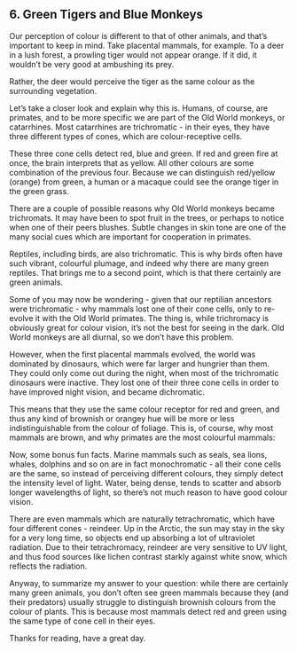 
## 6. Green Tigers and Blue Monkeys

Our perception of colour is different to that of other animals, and that’s important to keep in mind. Take placental mammals, for example. To a deer in a lush forest, a prowling tiger would not appear orange. If it did, it wouldn’t be very good at ambushing its prey.

Rather, the deer would perceive the tiger as the same colour as the surrounding vegetation.

Let’s take a closer look and explain why this is. Humans, of course, are primates, and to be more specific we are part of the Old World monkeys, or catarrhines. Most catarrhines are trichromatic \- in their eyes, they have three different types of cones, which are colour-receptive cells.

These three cone cells detect red, blue and green. If red and green fire at once, the brain interprets that as yellow. All other colours are some combination of the previous four. Because we can distinguish red/yellow (orange) from green, a human or a macaque could see the orange tiger in the green grass.

There are a couple of possible reasons why Old World monkeys became trichromats. It may have been to spot fruit in the trees, or perhaps to notice when one of their peers blushes. Subtle changes in skin tone are one of the many social cues which are important for cooperation in primates.

Reptiles, including birds, are also trichromatic. This is why birds often have such vibrant, colourful plumage, and indeed why there are many green reptiles. That brings me to a second point, which is that there certainly are green animals.

Some of you may now be wondering - given that our reptilian ancestors were trichromatic - why mammals lost one of their cone cells, only to re-evolve it with the Old World primates. The thing is, while trichromacy is obviously great for colour vision, it’s not the best for seeing in the dark. Old World monkeys are all diurnal, so we don’t have this problem.

However, when the first placental mammals evolved, the world was dominated by dinosaurs, which were far larger and hungrier than them. They could only come out during the night, when most of the trichromatic dinosaurs were inactive. They lost one of their three cone cells in order to have improved night vision, and became dichromatic.

This means that they use the same colour receptor for red and green, and thus any kind of brownish or orangey hue will be more or less indistinguishable from the colour of foliage. This is, of course, why most mammals are brown, and why primates are the most colourful mammals:

Now, some bonus fun facts. Marine mammals such as seals, sea lions, whales, dolphins and so on are in fact monochromatic \- all their cone cells are the same, so instead of perceiving different colours, they simply detect the intensity level of light. Water, being dense, tends to scatter and absorb longer wavelengths of light, so there’s not much reason to have good colour vision.

There are even mammals which are naturally tetrachromatic, which have four different cones - reindeer. Up in the Arctic, the sun may stay in the sky for a very long time, so objects end up absorbing a lot of ultraviolet radiation. Due to their tetrachromacy, reindeer are very sensitive to UV light, and thus food sources like lichen contrast starkly against white snow, which reflects the radiation.

Anyway, to summarize my answer to your question: while there are certainly many green animals, you don’t often see green mammals because they (and their predators) usually struggle to distinguish brownish colours from the colour of plants. This is because most mammals detect red and green using the same type of cone cell in their eyes.

Thanks for reading, have a great day.

